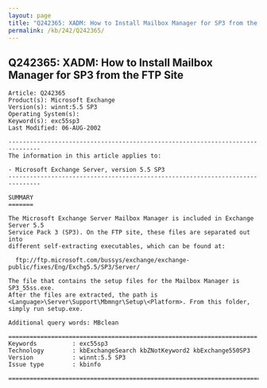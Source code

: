 ```yaml
---
layout: page
title: "Q242365: XADM: How to Install Mailbox Manager for SP3 from the FTP Site"
permalink: /kb/242/Q242365/
---
```


## Q242365: XADM: How to Install Mailbox Manager for SP3 from the FTP Site

	Article: Q242365
	Product(s): Microsoft Exchange
	Version(s): winnt:5.5 SP3
	Operating System(s): 
	Keyword(s): exc55sp3
	Last Modified: 06-AUG-2002
	
	-------------------------------------------------------------------------------
	The information in this article applies to:
	
	- Microsoft Exchange Server, version 5.5 SP3 
	-------------------------------------------------------------------------------
	
	SUMMARY
	=======
	
	The Microsoft Exchange Server Mailbox Manager is included in Exchange Server 5.5
	Service Pack 3 (SP3). On the FTP site, these files are separated out into
	different self-extracting executables, which can be found at:
	
	  ftp://ftp.microsoft.com/bussys/exchange/exchange-public/fixes/Eng/Exchg5.5/SP3/Server/
	
	The file that contains the setup files for the Mailbox Manager is SP3_55ss.exe.
	After the files are extracted, the path is
	<Language>\Server\Support\Mbmngr\Setup\<Platform>. From this folder,
	simply run setup.exe.
	
	Additional query words: MBclean
	
	======================================================================
	Keywords          : exc55sp3 
	Technology        : kbExchangeSearch kbZNotKeyword2 kbExchange550SP3
	Version           : winnt:5.5 SP3
	Issue type        : kbinfo
	
	=============================================================================
	
